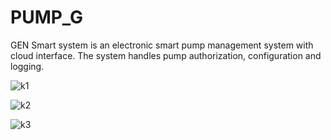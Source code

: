 # PUMP_G

GEN Smart system is an electronic smart pump management system with cloud interface. The system handles pump authorization, configuration and logging.



![k1](https://github.com/Paulsustain/PUMP_G/assets/90159980/b8c64c6a-0d0a-40d8-9741-4ba45194d2f4)


![k2](https://github.com/Paulsustain/PUMP_G/assets/90159980/5f67a9cd-fde2-4392-b053-fe92310a2239)


![k3](https://github.com/Paulsustain/PUMP_G/assets/90159980/a4a903c9-958e-485d-ad06-8195e2dbc2ba)


